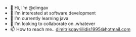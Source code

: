- 👋 Hi, I’m @dimgav
- 👀 I’m interested at software development
- 🌱 I’m currently learning java
- 💞️ I’m looking to collaborate on..whatever
- 📫 How to reach me.. dimitrisgavriilidis1995@hotmail.com
  

<!---
dimgav/dimgav is a ✨ special ✨ repository because its `README.md` (this file) appears on your GitHub profile.
You can click the Preview link to take a look at your changes.
--->
